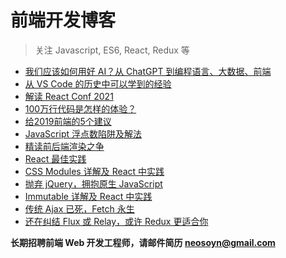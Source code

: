 前端开发博客
============

> 关注 Javascript, ES6, React, Redux 等

* [我们应该如何用好 AI？从 ChatGPT 到编程语言、大数据、前端](https://github.com/camsong/blog/issues/16)
* [从 VS Code 的历史中可以学到的经验](https://github.com/camsong/blog/issues/15)
* [解读 React Conf 2021](https://github.com/camsong/blog/issues/14)
* [100万行代码是怎样的体验？](https://github.com/camsong/blog/issues/13)
* [给2019前端的5个建议](https://github.com/camsong/blog/issues/11)
* [JavaScript 浮点数陷阱及解法](https://github.com/camsong/blog/issues/9)
* [精读前后端渲染之争](https://github.com/camsong/blog/issues/8)
* [React 最佳实践](https://github.com/camsong/blog/issues/6)
* [CSS Modules 详解及 React 中实践](https://github.com/camsong/blog/issues/5)
* [抛弃 jQuery，拥抱原生 JavaScript](https://github.com/camsong/blog/issues/4)
* [Immutable 详解及 React 中实践](https://github.com/camsong/blog/issues/3)
* [传统 Ajax 已死，Fetch 永生](https://github.com/camsong/blog/issues/2)
* [还在纠结 Flux 或 Relay，或许 Redux 更适合你](https://github.com/camsong/blog/issues/1)

**长期招聘前端 Web 开发工程师，请邮件简历 [neosoyn@gmail.com](mailto:neosoyn@gmail.com)**
